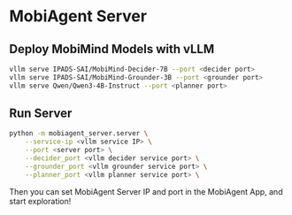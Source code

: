 # MobiAgent Server

## Deploy MobiMind Models with vLLM

```bash
vllm serve IPADS-SAI/MobiMind-Decider-7B --port <decider port>
vllm serve IPADS-SAI/MobiMind-Grounder-3B --port <grounder port>
vllm serve Qwen/Qwen3-4B-Instruct --port <planner port>
```

## Run Server

```bash
python -m mobiagent_server.server \
    --service-ip <vllm service IP> \
    --port <server port> \
    --decider_port <vllm decider service port> \
    --grounder_port <vllm grounder service port> \
    --planner_port <vllm planner service port> \
```

Then you can set MobiAgent Server IP and port in the MobiAgent App, and start exploration!